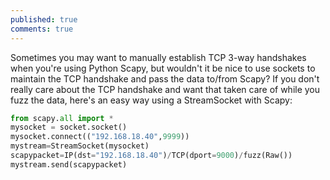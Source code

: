 ```yaml
---
published: true
comments: true
---
```

Sometimes you may want to manually establish TCP 3-way handshakes when you're using Python Scapy, but wouldn't it be nice to use sockets to maintain the TCP handshake and pass the data to/from Scapy? If you don't really care about the TCP handshake and want that taken care of while you fuzz the data, here's an easy way using a StreamSocket with Scapy:

```python
from scapy.all import *
mysocket = socket.socket()
mysocket.connect(("192.168.18.40",9999))
mystream=StreamSocket(mysocket)
scapypacket=IP(dst="192.168.18.40")/TCP(dport=9000)/fuzz(Raw())
mystream.send(scapypacket)
```
